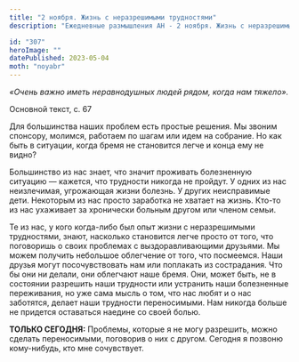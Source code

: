 ```yaml
---
title: "2 ноября. Жизнь с неразрешимыми трудностями"
description: "Ежедневные размышления АН - 2 ноября. Жизнь с неразрешимыми трудностями"

id: "307"
heroImage: ""
datePublished: 2023-05-04
moth: "noyabr"
---
```


_«Очень важно иметь неравнодушных людей рядом, когда нам тяжело»._

Основной текст, с. 67

Для большинства наших проблем есть простые решения. Мы звоним спонсору,
молимся, работаем по шагам или идем на собрание. Но как быть в ситуации, когда
бремя не становится легче и конца ему не видно?

Большинство из нас знает, что значит проживать болезненную ситуацию — кажется,
что трудности никогда не пройдут. У одних из нас неизлечимая, угрожающая жизни
болезнь. У других неисправимые дети. Некоторым из нас просто заработка не
хватает на жизнь. Кто-то из нас ухаживает за хронически больным другом или
членом семьи.

Те из нас, у кого когда-либо был опыт жизни с неразрешимыми трудностями,
знают, насколько становится легче просто от того, что поговоришь о своих
проблемах с выздоравливающими друзьями. Мы можем получить небольшое облегчение
от того, что посмеемся. Наши друзья могут посочувствовать нам или поплакать из
сострадания. Что бы они ни делали, они облегчают наше бремя. Они, может быть,
не в состоянии разрешить наши трудности или устранить наши болезненные
переживания, но уже сама мысль о том, что нас любят и о нас заботятся, делает
наши трудности переносимыми. Нам никогда больше не придется оставаться наедине
со своей болью.

**ТОЛЬКО СЕГОДНЯ:** Проблемы, которые я не могу разрешить, можно сделать
переносимыми, поговорив о них с другом. Сегодня я позвоню кому-нибудь, кто мне
сочувствует.
